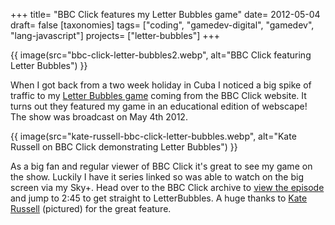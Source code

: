 +++
title= "BBC Click features my Letter Bubbles game"
date= 2012-05-04
draft= false
[taxonomies]
tags= ["coding", "gamedev-digital", "gamedev", "lang-javascript"]
projects= ["letter-bubbles"]
+++

{{ image(src="bbc-click-letter-bubbles2.webp", alt="BBC Click featuring Letter Bubbles") }}

When I got back from a two week holiday in Cuba I noticed a big spike of traffic to my [Letter Bubbles game](/blog/letter-bubbles-typing-game) coming from the BBC Click website. It turns out they featured my game in an educational edition of webscape! The show was broadcast on May 4th 2012.

{{ image(src="kate-russell-bbc-click-letter-bubbles.webp", alt="Kate Russell on BBC Click demonstrating Letter Bubbles") }}

As a big fan and regular viewer of BBC Click it's great to see my game on the show. Luckily I have it series linked so was able to watch on the big screen via my Sky+. Head over to the BBC Click archive to [view the episode](http://news.bbc.co.uk/1/hi/programmes/click_online/9718549.stm) and jump to 2:45 to get straight to LetterBubbles. A huge thanks to [Kate Russell](http://twitter.com/katerussell) (pictured) for the great feature.

